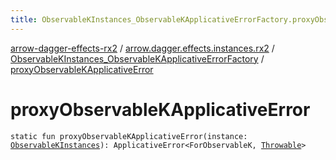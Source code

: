 ```yaml
---
title: ObservableKInstances_ObservableKApplicativeErrorFactory.proxyObservableKApplicativeError - arrow-dagger-effects-rx2
---
```


[arrow-dagger-effects-rx2](../../index.html) / [arrow.dagger.effects.instances.rx2](../index.html) / [ObservableKInstances_ObservableKApplicativeErrorFactory](index.html) / [proxyObservableKApplicativeError](./proxy-observable-k-applicative-error.html)

# proxyObservableKApplicativeError

`static fun proxyObservableKApplicativeError(instance: `[`ObservableKInstances`](../-observable-k-instances/index.html)`): ApplicativeError<ForObservableK, `[`Throwable`](https://kotlinlang.org/api/latest/jvm/stdlib/kotlin/-throwable/index.html)`>`